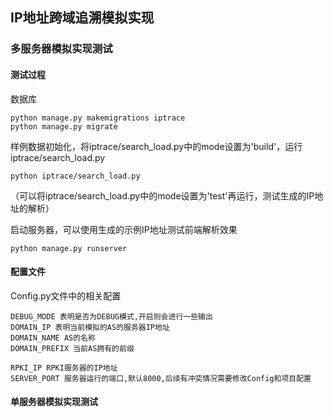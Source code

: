 ## IP地址跨域追溯模拟实现

### 多服务器模拟实现测试

#### 测试过程
数据库
```
python manage.py makemigrations iptrace
python manage.py migrate
```
样例数据初始化，将iptrace/search_load.py中的mode设置为'build'，运行iptrace/search_load.py
```
python iptrace/search_load.py
```
（可以将iptrace/search_load.py中的mode设置为'test'再运行，测试生成的IP地址的解析）

启动服务器，可以使用生成的示例IP地址测试前端解析效果
```
python manage.py runserver
```
#### 配置文件
Config.py文件中的相关配置
```
DEBUG_MODE 表明是否为DEBUG模式,开启则会进行一些输出
DOMAIN_IP 表明当前模拟的AS的服务器IP地址
DOMAIN_NAME AS的名称
DOMAIN_PREFIX 当前AS拥有的前缀

RPKI_IP RPKI服务器的IP地址
SERVER_PORT 服务器运行的端口,默认8000,后续有冲突情况需要修改Config和项目配置
```

#### 单服务器模拟实现测试